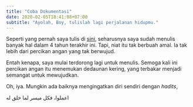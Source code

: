 ```yaml
---
title: "Coba Dokumentasi"
date: 2020-02-05T18:41:08+07:00
subtitle: "Ayolah, Boy, tulislah lagi perjalanan hidupmu."
---
```

Seperti yang pernah saya tulis di
[sini](https://atmorojo.gitlab.io/article/2016-10-01-finding-myself/),
seharusnya saya sudah menulis banyak hal dalam 4 tahun terakhir ini. Tapi,
niat itu tak berbuah amal. Ia tak lebih dari percikan angan yang tak berwujud.

Entah kenapa, saya mulai terdorong lagi untuk menulis. Semoga kali ini percikan
angan itu menemukan dedaunan kering, yang terbakar menjadi semangat untuk
mewujudkan.

Oh, iya. Mungkin ada baiknya mengingatkan diri sendiri dengan _hadits_,

اعملوا، فكل ميسر لما خلق له
